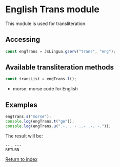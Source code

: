 # English Trans module

This module is used for transliteration.

## Accessing

```javascript
const engTrans = JsLingua.gserv("trans", "eng");
```

## Available transliteration methods

```javascript
const transList = engTrans.l();
```

- morse: morse code for English

## Examples

```javascript
engTrans.s("morse");
console.log(engTrans.t("go"));
console.log(engTrans.u(".-. . - ..- .-. -."));
```

The result will be:

```
--. ---
RETURN
```

[Return to index](./index.md)
